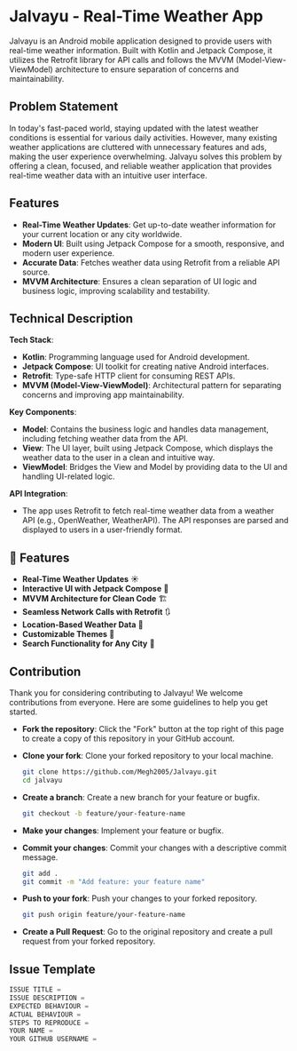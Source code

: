 # Jalvayu - Real-Time Weather App

Jalvayu is an Android mobile application designed to provide users with real-time weather information. Built with Kotlin and Jetpack Compose, it utilizes the Retrofit library for API calls and follows the MVVM (Model-View-ViewModel) architecture to ensure separation of concerns and maintainability.

## Problem Statement

In today's fast-paced world, staying updated with the latest weather conditions is essential for various daily activities. However, many existing weather applications are cluttered with unnecessary features and ads, making the user experience overwhelming. Jalvayu solves this problem by offering a clean, focused, and reliable weather application that provides real-time weather data with an intuitive user interface.

## Features

- **Real-Time Weather Updates**: Get up-to-date weather information for your current location or any city worldwide.
- **Modern UI**: Built using Jetpack Compose for a smooth, responsive, and modern user experience.
- **Accurate Data**: Fetches weather data using Retrofit from a reliable API source.
- **MVVM Architecture**: Ensures a clean separation of UI logic and business logic, improving scalability and testability.

## Technical Description

**Tech Stack**:

- **Kotlin**: Programming language used for Android development.
- **Jetpack Compose**: UI toolkit for creating native Android interfaces.
- **Retrofit**: Type-safe HTTP client for consuming REST APIs.
- **MVVM (Model-View-ViewModel)**: Architectural pattern for separating concerns and improving app maintainability.

**Key Components**:

- **Model**: Contains the business logic and handles data management, including fetching weather data from the API.
- **View**: The UI layer, built using Jetpack Compose, which displays the weather data to the user in a clean and intuitive way.
- **ViewModel**: Bridges the View and Model by providing data to the UI and handling UI-related logic.

**API Integration**:

- The app uses Retrofit to fetch real-time weather data from a weather API (e.g., OpenWeather, WeatherAPI). The API responses are parsed and displayed to users in a user-friendly format.

## 🚀 Features

- **Real-Time Weather Updates** :sunny:
- **Interactive UI with Jetpack Compose** :rocket:
- **MVVM Architecture for Clean Code** :building_construction:
- **Seamless Network Calls with Retrofit** :arrows_clockwise:
- **Location-Based Weather Data** :round_pushpin:
- **Customizable Themes** :art:
- **Search Functionality for Any City** :mag_right:

## Contribution

Thank you for considering contributing to Jalvayu! We welcome contributions from everyone. Here are some guidelines to help you get started.

- **Fork the repository**: Click the "Fork" button at the top right of this page to create a copy of this repository in your GitHub account.

- **Clone your fork**: Clone your forked repository to your local machine.

  ```sh
  git clone https://github.com/Megh2005/Jalvayu.git
  cd jalvayu
  ```

- **Create a branch**: Create a new branch for your feature or bugfix.
  ```sh
  git checkout -b feature/your-feature-name
  ```
- **Make your changes**: Implement your feature or bugfix.

- **Commit your changes**: Commit your changes with a descriptive commit message.

  ```sh
  git add .
  git commit -m "Add feature: your feature name"
  ```

- **Push to your fork**: Push your changes to your forked repository.

  ```sh
  git push origin feature/your-feature-name
  ```

- **Create a Pull Request**: Go to the original repository and create a pull request from your forked repository.

## Issue Template
```javascript
ISSUE TITLE =
ISSUE DESCRIPTION = 
EXPECTED BEHAVIOUR =
ACTUAL BEHAVIOUR =
STEPS TO REPRODUCE =
YOUR NAME =
YOUR GITHUB USERNAME =
```
